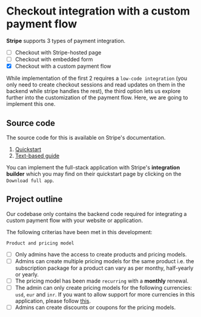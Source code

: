 # Checkout integration with a custom payment flow

**Stripe** supports 3 types of payment integration. 
- [ ] Checkout with Stripe-hosted page 
- [ ] Checkout with embedded form 
- [X] Checkout with a custom payment flow

While implementation of the first 2 requires a `low-code integration` (you only need to create checkout sessions and read updates on them in the backend while stripe handles the rest), the third option lets us explore further into the customization of the payment flow. Here, we are going to implement this one.

## Source code
The source code for this is available on Stripe's documentation.
1. [Quickstart](https://stripe.com/docs/payments/quickstart)
2. [Text-based guide](https://stripe.com/docs/payments/accept-a-payment?ui=elements)

You can implement the full-stack application with Stripe's **integration builder** which you may find on their quickstart page by clicking on the `Download full app`.

## Project outline

Our codebase only contains the backend code required for integrating a custom payment flow with your website or application. 

The following criterias have been met in this development:

`Product and pricing model`

- [ ] Only admins have the access to create products and pricing models.
- [ ] Admins can create multiple pricing models for the same product i.e. the subscription package for a product can vary as per monthy, half-yearly or yearly. 
- [ ] The pricing model has been made `recurring` with a **monthly** renewal. 
- [ ] The admin can only create pricing models for the following currencies: `usd`, `eur` and `inr`. If you want to allow support for more currencies in this application, please follow [this](https://stripe.com/docs/currencies?presentment-currency=IN).
- [ ] Admins can create discounts or coupons for the pricing models.